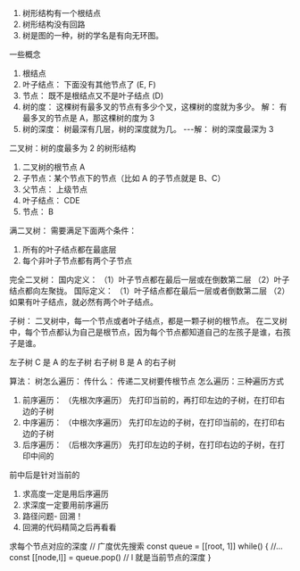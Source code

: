 1. 树形结构有一个根结点
2. 树形结构没有回路
3. 树是图的一种，树的学名是有向无环图。

一些概念

1. 根结点
2. 叶子结点： 下面没有其他节点了 (E, F)
3. 节点： 既不是根结点又不是叶子结点 (D)
4. 树的度： 这棵树有最多叉的节点有多少个叉，这棵树的度就为多少。
   解： 有最多叉的节点是 A，那这棵树的度为 3
5. 树的深度： 树最深有几层，树的深度就为几。
---解： 树的深度最深为 3
<!--
     A
   / | \
   B C  D
       / \
      E   F
-->

二叉树：树的度最多为 2 的树形结构

<!--
    A
   / \
  C   B
     / \
    D   E
-->

1. 二叉树的根节点 A
2. 子节点：某个节点下的节点（比如 A 的子节点就是 B、C）
3. 父节点： 上级节点
4. 叶子结点： CDE
5. 节点： B

满二叉树：
需要满足下面两个条件：

1. 所有的叶子结点都在最底层
2. 每个非叶子节点都有两个子节点

完全二叉树：
国内定义：
（1）叶子节点都在最后一层或在倒数第二层
（2）叶子结点都向左聚拢。
国际定义：
（1）叶子结点都在最后一层或者倒数第二层
（2）如果有叶子结点，就必然有两个叶子结点。

子树： 二叉树中，每一个节点或者叶子结点，都是一颗子树的根节点。
在二叉树中，每个节点都认为自己是根节点，因为每个节点都知道自己的左孩子是谁，右孩子是谁。

<!--
     A
   /    \
  C      B
 / \    / \
D   E  F  G
-->

左子树 C 是 A 的左子树
右子树 B 是 A 的右子树

算法：
树怎么遍历：
传什么： 传递二叉树要传根节点
怎么遍历：三种遍历方式

1. 前序遍历： （先根次序遍历）
   先打印当前的，再打印左边的子树，在打印右边的子树
2. 中序遍历： （中根次序遍历）
   先打印左边的子树，在打印当前的，在打印右边的子树
3. 后序遍历： （后根次序遍历）
   先打印左边的子树，在打印右边的子树，在打印中间的

前中后是针对当前的

1. 求高度一定是用后序遍历
2. 求深度一定要用前序遍历
3. 路径问题- 回溯！
4. 回溯的代码精简之后再看看

求每个节点对应的深度
// 广度优先搜索
const queue = [[root, 1]]
while() {
//...
const [[node,l]] = queue.pop()
// l 就是当前节点的深度
}

